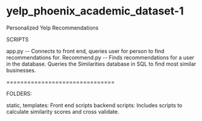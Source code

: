 yelp_phoenix_academic_dataset-1
===============================

Personalized Yelp Recommendations

SCRIPTS

app.py -- Connects to front end, queries user for person to find recommendations for.
Recommend.py -- Finds recommendations for a user in the database. Queries the Similarities database in SQL to find most similar businesses.

===============================

FOLDERS: 

static, templates: Front end scripts
backend scripts: Includes scripts to calculate similarity scores and cross validate.
